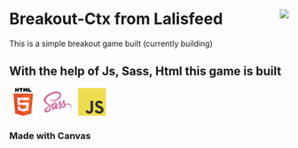# Breakout-Ctx from Lalisfeed <img align="right" src="https://visitor-badge.laobi.icu/badge?page_id=Lalisfeed.breakout-ctx" />

This is a simple breakout game built (currently building) 

## With the help of Js, Sass, Html this game is built

<code><img height="50" src="https://raw.githubusercontent.com/github/explore/80688e429a7d4ef2fca1e82350fe8e3517d3494d/topics/html/html.png"></code>&nbsp;&nbsp;
<code><img height="50" src="https://raw.githubusercontent.com/github/explore/80688e429a7d4ef2fca1e82350fe8e3517d3494d/topics/sass/sass.png"></code>&nbsp;&nbsp;
<code><img height="50" src="https://raw.githubusercontent.com/github/explore/80688e429a7d4ef2fca1e82350fe8e3517d3494d/topics/javascript/javascript.png"></code>&nbsp;&nbsp;

### Made with Canvas